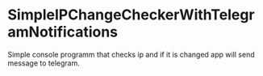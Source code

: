 # SimpleIPChangeCheckerWithTelegramNotifications
Simple console programm that checks ip and if it is changed app will send message to telegram.
